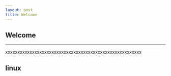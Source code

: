 ```yaml
---
layout: post
title: Welcome
---
```


## Welcome
----

xxxxxxxxxxxxxxxxxxxxxxxxxxxxxxxxxxxxxxxxxxxxxxxxxxxxxxxx


## linux
